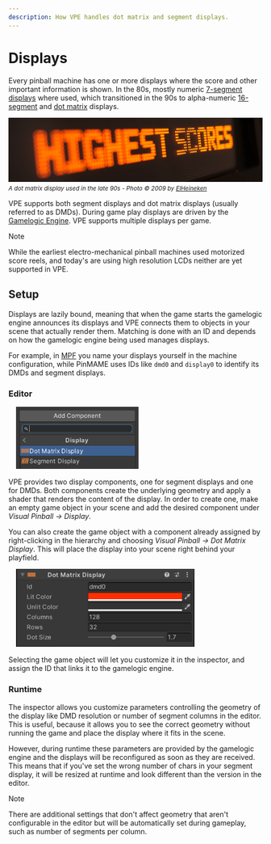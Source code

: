 ```yaml
---
description: How VPE handles dot matrix and segment displays.
---
```

# Displays

Every pinball machine has one or more displays where the score and other important information is shown. In the 80s, mostly numeric [7-segment displays](https://en.wikipedia.org/wiki/Seven-segment_display) where used, which transitioned in the 90s to alpha-numeric [16-segment](https://en.wikipedia.org/wiki/Sixteen-segment_display) and [dot matrix](https://en.wikipedia.org/wiki/Dot-matrix_display) displays.

![DMD](dmd-game_over.jpg)
<small>*A dot matrix display used in the late 90s - Photo © 2009 by [ElHeineken](https://commons.wikimedia.org/wiki/File:Pinball_Dot_Matrix_Display_-_Demolition_Man.JPG)*</small>

VPE supports both segment displays and dot matrix displays (usually referred to as DMDs). During game play displays are driven by the [Gamelogic Engine](gamelogic-engine.md). VPE supports multiple displays per game.

> [!note]
> While the earliest electro-mechanical pinball machines used motorized score reels, and today's are using high resolution LCDs neither are yet supported in VPE.

## Setup

Displays are lazily bound, meaning that when the game starts the gamelogic engine announces its displays and VPE connects them to objects in your scene that actually render them. Matching is done with an ID and depends on how the gamelogic engine being used manages displays. 

For example, in [MPF](../../plugins/mpf/index.md) you name your displays yourself in the machine configuration, while PinMAME uses IDs like `dmd0` and `display0` to identify its DMDs and segment displays.

### Editor

<img src="display-add-component.png" width="243" alt="Add display component" class="img-responsive pull-right" style="margin-left: 15px"/>

VPE provides two display components, one for segment displays and one for DMDs. Both components create the underlying geometry and apply a shader that renders the content of the display. In order to create one, make an empty game object in your scene and add the desired component under *Visual Pinball -> Display*.

You can also create the game object with a component already assigned by right-clicking in the hierarchy and choosing *Visual Pinball -> Dot Matrix Display*. This will place the display into your scene right behind your playfield.

<img src="display-dmd-inspector.png" width="354" alt="DMD Inspector" class="img-responsive pull-right" style="margin-left: 15px"/>

Selecting the game object will let you customize it in the inspector, and assign the ID that links it to the gamelogic engine.

### Runtime

The inspector allows you customize parameters controlling the geometry of the display like DMD resolution or number of segment columns in the editor. This is useful, because it allows you to see the correct geometry without running the game and place the display where it fits in the scene.

However, during runtime these parameters are provided by the gamelogic engine and the displays will be reconfigured as soon as they are received. This means that if you've set the wrong number of chars in your segment display, it will be resized at runtime and look different than the version in the editor.

> [!note]
> There are additional settings that don't affect geometry that aren't configurable in the editor but will be automatically set during gameplay, such as number of segments per column.
